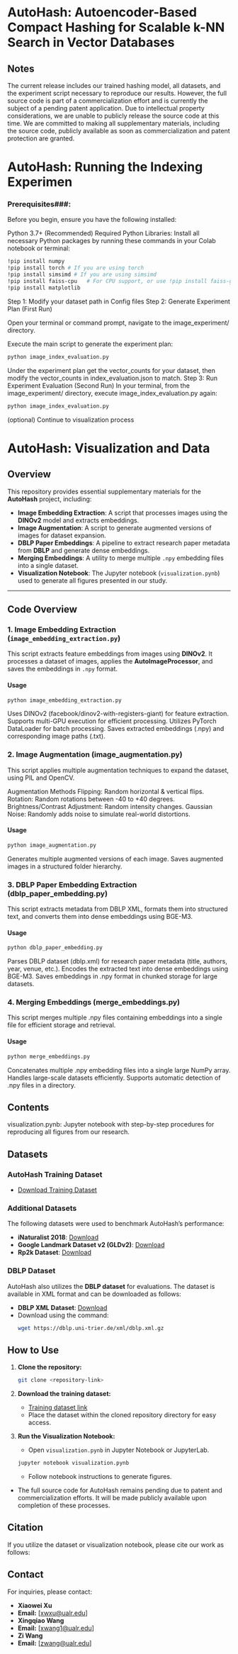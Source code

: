 # AutoHash: Autoencoder-Based Compact Hashing for Scalable k-NN Search in Vector Databases

## Notes
The current release includes our trained hashing model, all datasets, and the experiment script necessary to reproduce our results. However, the full source code is part of a commercialization effort and is currently the subject of a pending patent application. Due to intellectual property considerations, we are unable to publicly release the source code at this time. We are committed to making all supplementary materials, including the source code, publicly available as soon as commercialization and patent protection are granted.
# AutoHash: Running the Indexing Experimen
### Prerequisites###:
Before you begin, ensure you have the following installed:

Python 3.7+ (Recommended)
Required Python Libraries: Install all necessary Python packages by running these commands in your Colab notebook or terminal:
``` bash
!pip install numpy
!pip install torch # If you are using torch
!pip install simsimd # If you are using simsimd
!pip install faiss-cpu   # For CPU support, or use !pip install faiss-gpu if you have a compatible GPU runtime in Colab
!pip install matplotlib
```

Step 1: Modify your dataset path in Config files 
Step 2: Generate Experiment Plan (First Run)

Open your terminal or command prompt, navigate to the image_experiment/ directory.

Execute the main script to generate the experiment plan:
```bash
python image_index_evaluation.py
```
Under the experiment plan get the vector_counts for your dataset, then modify the vector_counts in index_evaluation.json to match. 
Step 3: Run Experiment Evaluation (Second Run)
In your terminal, from the image_experiment/ directory, execute image_index_evaluation.py again:
``` bash
python image_index_evaluation.py
```
(optional) Continue to visualization process
# AutoHash: Visualization and Data

## Overview
This repository provides essential supplementary materials for the **AutoHash** project, including:

- **Image Embedding Extraction**: A script that processes images using the **DINOv2** model and extracts embeddings.
- **Image Augmentation**: A script to generate augmented versions of images for dataset expansion.
- **DBLP Paper Embeddings**: A pipeline to extract research paper metadata from **DBLP** and generate dense embeddings.
- **Merging Embeddings**: A utility to merge multiple `.npy` embedding files into a single dataset.
- **Visualization Notebook**: The Jupyter notebook (`visualization.pynb`) used to generate all figures presented in our study.

---

## Code Overview

### 1. Image Embedding Extraction (`image_embedding_extraction.py`)
This script extracts feature embeddings from images using **DINOv2**. It processes a dataset of images, applies the **AutoImageProcessor**, and saves the embeddings in `.npy` format.

#### Usage
```bash
python image_embedding_extraction.py
```

Uses DINOv2 (facebook/dinov2-with-registers-giant) for feature extraction.
Supports multi-GPU execution for efficient processing.
Utilizes PyTorch DataLoader for batch processing.
Saves extracted embeddings (.npy) and corresponding image paths (.txt).
### 2. Image Augmentation (image_augmentation.py)
This script applies multiple augmentation techniques to expand the dataset, using PIL and OpenCV.

Augmentation Methods
Flipping: Random horizontal & vertical flips.
Rotation: Random rotations between -40 to +40 degrees.
Brightness/Contrast Adjustment: Random intensity changes.
Gaussian Noise: Randomly adds noise to simulate real-world distortions.
#### Usage
```bash
python image_augmentation.py
```
 
Generates multiple augmented versions of each image.
Saves augmented images in a structured folder hierarchy.
### 3. DBLP Paper Embedding Extraction (dblp_paper_embedding.py)
This script extracts metadata from DBLP XML, formats them into structured text, and converts them into dense embeddings using BGE-M3.

#### Usage
```bash
python dblp_paper_embedding.py
```
 
Parses DBLP dataset (dblp.xml) for research paper metadata (title, authors, year, venue, etc.).
Encodes the extracted text into dense embeddings using BGE-M3.
Saves embeddings in .npy format in chunked storage for large datasets.
### 4. Merging Embeddings (merge_embeddings.py)
This script merges multiple .npy files containing embeddings into a single file for efficient storage and retrieval.

#### Usage
```bash
python merge_embeddings.py
```
 
Concatenates multiple .npy embedding files into a single large NumPy array.
Handles large-scale datasets efficiently.
Supports automatic detection of .npy files in a directory.
## Contents
visualization.pynb: Jupyter notebook with step-by-step procedures for reproducing all figures from our research.


## Datasets

### AutoHash Training Dataset
- [Download Training Dataset](https://drive.google.com/drive/folders/1p09OFWosYdZy9dIpE-syiH2hhCaN2h7V?usp=sharing)

### Additional Datasets
The following datasets were used to benchmark AutoHash’s performance:

- **iNaturalist 2018**: [Download](https://ml-inat-competition-datasets.s3.amazonaws.com/2018/train_val2018.tar.gz)
- **Google Landmark Dataset v2 (GLDv2)**: [Download](https://github.com/cvdfoundation/google-landmark)
- **Rp2k Dataset**: [Download](https://blob-nips2020-rp2k-dataset.obs.cn-east-3.myhuaweicloud.com/rp2k_dataset.zip)

### DBLP Dataset
AutoHash also utilizes the **DBLP dataset** for evaluations. The dataset is available in XML format and can be downloaded as follows:

- **DBLP XML Dataset**: [Download](https://dblp.uni-trier.de/xml/dblp.xml.gz)
- Download using the command:
  ```bash
  wget https://dblp.uni-trier.de/xml/dblp.xml.gz
  ```
## How to Use
1. **Clone the repository:**
   ```bash
   git clone <repository-link>
   ```
2. **Download the training dataset:**
   - [Training dataset link](https://drive.google.com/drive/folders/1p09OFWosYdZy9dIpE-syiH2hhCaN2h7V?usp=sharing)
   - Place the dataset within the cloned repository directory for easy access.

3. **Run the Visualization Notebook:**
   - Open `visualization.pynb` in Jupyter Notebook or JupyterLab.
   ```bash
   jupyter notebook visualization.pynb
   ```
   - Follow notebook instructions to generate figures.


- The full source code for AutoHash remains pending due to patent and commercialization efforts. It will be made publicly available upon completion of these processes.

## Citation
If you utilize the dataset or visualization notebook, please cite our work as follows:

 

## Contact
For inquiries, please contact:
- **Xiaowei Xu**  
- **Email:** [xwxu@ualr.edu]
- **Xingqiao Wang**  
- **Email:** [xwang1@ualr.edu]
- **Zi Wang**  
- **Email:** [zwang@ualr.edu]
